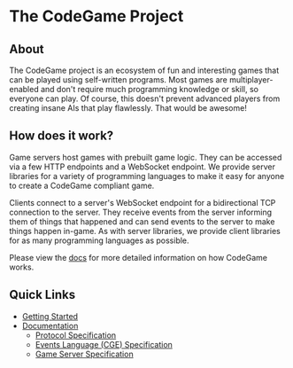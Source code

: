 # The CodeGame Project

## About

The CodeGame project is an ecosystem of fun and interesting games that can be played using self-written programs.
Most games are multiplayer-enabled and don't require much programming knowledge or skill, so everyone can play.
Of course, this doesn't prevent advanced players from creating insane AIs that play flawlessly. That would be awesome!

## How does it work?

Game servers host games with prebuilt game logic. They can be accessed via a few HTTP endpoints and a WebSocket endpoint.
We provide server libraries for a variety of programming languages to make it easy for anyone to create a CodeGame compliant game.

Clients connect to a server's WebSocket endpoint for a bidirectional TCP connection to the server.
They receive events from the server informing them of things that happened and can send events to the server to make things happen in-game.
As with server libraries, we provide client libraries for as many programming languages as possible.

Please view the [docs](https://github.com/code-game-project/docs) for more detailed information on how CodeGame works.

## Quick Links

- [Getting Started](./getting-started.md)
- [Documentation](https://github.com/code-game-project/docs/blob/main/README.md)
  - [Protocol Specification](https://github.com/code-game-project/docs/blob/main/protocol-specification.md)
  - [Events Language (CGE) Specification](https://github.com/code-game-project/docs/blob/main/code-game-events-language-specification.md)
  - [Game Server Specification](https://github.com/code-game-project/docs/blob/main/game-server-specification.md)
